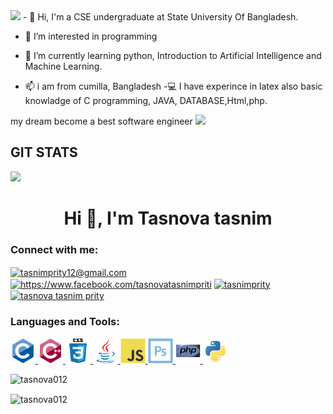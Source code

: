 <img src=https://media.giphy.com/media/L1R1tvI9svkIWwpVYr/giphy.gif>
- 👋 Hi, I'm a CSE undergraduate at State University Of Bangladesh.

- 👀 I’m interested in programming

- 🌱 I’m currently learning python, Introduction to Artificial Intelligence and Machine Learning.
- 📫 i am from cumilla, Bangladesh
-💻 I have experince in latex also basic knowladge of C programming, JAVA, DATABASE,Html,php.

my dream become a best software engineer
<img src=
https://camo.githubusercontent.com/a85c05886e6541625c3a68d9b980a710aff0594afe67d17878e7c42f6d692b48/68747470733a2f2f632e74656e6f722e636f6d2f6e484267454b367a45514d414141416a2f6361742d677261792e676966>
<!---
Tasnova012/Tasnova012 is a ✨ special ✨ repository because its `README.md` (this file) appears on your GitHub profile.
You can click the Preview link to take a look at your changes.
--->
## GIT STATS
<img src="https://github-readme-stats.vercel.app/api?username=Tasnova012&show_icons=true&theme=radical&title_color=8E2DE2&text_color=fff&icone_color=8E2DE2">

<h1 align="center"> Hi  👋, I'm Tasnova tasnim</h1>
<h3 align="center"></h3>

### <h3 align="left">Connect with me:</h3>
<p align="left">
<a href="https://linkedin.com/in/tasnimprity12@gmail.com" target="blank"><img align="center" src="https://raw.githubusercontent.com/rahuldkjain/github-profile-readme-generator/master/src/images/icons/Social/linked-in-alt.svg" alt="tasnimprity12@gmail.com" height="30" width="40" /></a>
<a href="https://fb.com/https://www.facebook.com/tasnovatasnimpriti" target="blank"><img align="center" src="https://raw.githubusercontent.com/rahuldkjain/github-profile-readme-generator/master/src/images/icons/Social/facebook.svg" alt="https://www.facebook.com/tasnovatasnimpriti" height="30" width="40" /></a>
<a href="https://instagram.com/https://instagram.com/tasnimprity?utm_medium=copy_link" target="blank"><img align="center" src="https://raw.githubusercontent.com/rahuldkjain/github-profile-readme-generator/master/src/images/icons/Social/instagram.svg" alt="tasnimprity" height="30" width="40" /></a>
<a href="https://www.youtube.com/c/https://m.youtube.com/channel/UCHaqlXygrWSC7caQ0NiForA" target="blank"><img align="center" src="https://raw.githubusercontent.com/rahuldkjain/github-profile-readme-generator/master/src/images/icons/Social/youtube.svg" alt="tasnova tasnim prity" height="30" width="40" /></a>
</p>


 ### <h3 align="left">Languages and Tools:</h3>
<p align="left"> <a href="https://www.cprogramming.com/" target="_blank"> <img src="https://raw.githubusercontent.com/devicons/devicon/master/icons/c/c-original.svg" alt="c" width="40" height="40"/> </a> <a href="https://www.w3schools.com/cpp/" target="_blank"> <img src="https://raw.githubusercontent.com/devicons/devicon/master/icons/cplusplus/cplusplus-original.svg" alt="cplusplus" width="40" height="40"/> </a> <a href="https://www.w3schools.com/css/" target="_blank"> <img src="https://raw.githubusercontent.com/devicons/devicon/master/icons/css3/css3-original-wordmark.svg" alt="css3" width="40" height="40"/> </a> <a href="https://www.java.com" target="_blank"> <img src="https://raw.githubusercontent.com/devicons/devicon/master/icons/java/java-original.svg" alt="java" width="40" height="40"/> </a> <a href="https://developer.mozilla.org/en-US/docs/Web/JavaScript" target="_blank"> <img src="https://raw.githubusercontent.com/devicons/devicon/master/icons/javascript/javascript-original.svg" alt="javascript" width="40" height="40"/> </a> <a href="https://www.photoshop.com/en" target="_blank"> <img src="https://raw.githubusercontent.com/devicons/devicon/master/icons/photoshop/photoshop-line.svg" alt="photoshop" width="40" height="40"/> </a> <a href="https://www.php.net" target="_blank"> <img src="https://raw.githubusercontent.com/devicons/devicon/master/icons/php/php-original.svg" alt="php" width="40" height="40"/> </a> <a href="https://www.python.org" target="_blank"> <img src="https://raw.githubusercontent.com/devicons/devicon/master/icons/python/python-original.svg" alt="python" width="40" height="40"/> </a> </p>
<p align="left"> <img src="https://komarev.com/ghpvc/?username=tasnova012&label=Profile%20views&color=0e75b6&style=flat" alt="tasnova012" /> </p>




<p><img align="center" src="https://github-readme-streak-stats.herokuapp.com/?user=tasnova012&" alt="tasnova012" /></p>




